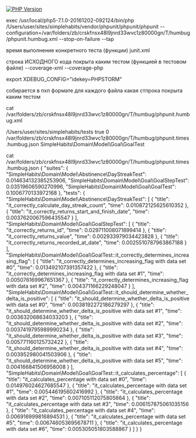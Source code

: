 [![PHP Version](https://img.shields.io/badge/php-7.0%2B-blue.svg)](https://packagist.org/packages/infection/infection)

exec /usr/local/php5-7.1.0-20161202-092124/bin/php /Users/user/sites/simplehabits/vendor/phpunit/phpunit/phpunit --configuration=/var/folders/zb/crskfnsx48l9jnrd33wvc1z80000gn/T/humbug/phpunit.humbug.xml --stop-on-failure --tap

время выполнение конкретного теста (функции) 
    junit.xml

строка ИСХОДНОГО кода покрыта каким тестом (функцией в тестовом файле)
    --coverage-xml 
    --coverage-php
    
    
    
    
export XDEBUG_CONFIG="idekey=PHPSTORM"

собирается в пхп формате для каждого файла какая стпрока покрыта каким тестом

cat /var/folders/zb/crskfnsx48l9jnrd33wvc1z80000gn/T/humbug/phpunit.humbug.xml

<?xml version="1.0" encoding="UTF-8"?>
<!-- https://phpunit.de/manual/current/en/appendixes.configuration.html -->
<phpunit xmlns:xsi="http://www.w3.org/2001/XMLSchema-instance" xsi:noNamespaceSchemaLocation="http://schema.phpunit.de/4.8/phpunit.xsd" backupGlobals="false" colors="true" bootstrap="/var/folders/zb/crskfnsx48l9jnrd33wvc1z80000gn/T/humbug.phpunit.bootstrap.php" cacheTokens="false">
  <php>
    <ini name="error_reporting" value="-1"/>
    <server name="KERNEL_DIR" value="app/"/>
  </php>
  <testsuites>
    <testsuite name="Project Test Suite">
      <directory>/Users/user/sites/simplehabits/tests</directory>
    </testsuite>
  </testsuites>
  <listeners>
    <listener class="\MyBuilder\PhpunitAccelerator\TestListener">
      <arguments>
        <boolean>true</boolean>
      </arguments>
    </listener>
    <listener class="\Humbug\Adapter\Phpunit\Listeners\TestSuiteFilterListener">
      <arguments>
        <integer>0</integer>
        <string>/var/folders/zb/crskfnsx48l9jnrd33wvc1z80000gn/T/humbug/phpunit.times.humbug.json</string>
        <string>SimpleHabits\Domain\Model\Goal\GoalTest</string>
      </arguments>
    </listener>
  </listeners>
</phpunit>

cat /var/folders/zb/crskfnsx48l9jnrd33wvc1z80000gn/T/humbug/phpunit.times.humbug.json
{
    "suites": {
        "SimpleHabits\\Domain\\Model\\Abstinence\\DayStreakTest": 0.014634132385253906,
        "SimpleHabits\\Domain\\Model\\Goal\\GoalStepTest": 0.03519606590270996,
        "SimpleHabits\\Domain\\Model\\Goal\\GoalTest": 0.1006770133972168
    },
    "tests": {
        "SimpleHabits\\Domain\\Model\\Abstinence\\DayStreakTest": [
            {
                "title": "it_correctly_calculate_day_streak_count",
                "time": 0.010872125625610352
            },
            {
                "title": "it_correctly_returns_start_and_finish_date",
                "time": 0.0037620067596435547
            }
        ],
        "SimpleHabits\\Domain\\Model\\Goal\\GoalStepTest": [
            {
                "title": "it_correctly_returns_id",
                "time": 0.029711008071899414
            },
            {
                "title": "it_correctly_returns_value",
                "time": 0.002933979034423828
            },
            {
                "title": "it_correctly_returns_recorded_at_date",
                "time": 0.0025510787963867188
            }
        ],
        "SimpleHabits\\Domain\\Model\\Goal\\GoalTest::it_correctly_determines_increasing_flag": [
            {
                "title": "it_correctly_determines_increasing_flag with data set #0",
                "time": 0.013492107391357422
            },
            {
                "title": "it_correctly_determines_increasing_flag with data set #1",
                "time": 0.005076169967651367
            },
            {
                "title": "it_correctly_determines_increasing_flag with data set #2",
                "time": 0.004371166229248047
            }
        ],
        "SimpleHabits\\Domain\\Model\\Goal\\GoalTest::it_should_determine_whether_delta_is_positive": [
            {
                "title": "it_should_determine_whether_delta_is_positive with data set #0",
                "time": 0.0038192272186279297
            },
            {
                "title": "it_should_determine_whether_delta_is_positive with data set #1",
                "time": 0.003632068634033203
            },
            {
                "title": "it_should_determine_whether_delta_is_positive with data set #2",
                "time": 0.0037419795989990234
            },
            {
                "title": "it_should_determine_whether_delta_is_positive with data set #3",
                "time": 0.005771160125732422
            },
            {
                "title": "it_should_determine_whether_delta_is_positive with data set #4",
                "time": 0.003952980041503906
            },
            {
                "title": "it_should_determine_whether_delta_is_positive with data set #5",
                "time": 0.004166841506958008
            }
        ],
        "SimpleHabits\\Domain\\Model\\Goal\\GoalTest::it_calculates_percentage": [
            {
                "title": "it_calculates_percentage with data set #0",
                "time": 0.014976024627685547
            },
            {
                "title": "it_calculates_percentage with data set #1",
                "time": 0.005446195602416992
            },
            {
                "title": "it_calculates_percentage with data set #2",
                "time": 0.007105112075805664
            },
            {
                "title": "it_calculates_percentage with data set #3",
                "time": 0.006157875061035156
            },
            {
                "title": "it_calculates_percentage with data set #4",
                "time": 0.006916999816894531
            },
            {
                "title": "it_calculates_percentage with data set #5",
                "time": 0.006746053695678711
            },
            {
                "title": "it_calculates_percentage with data set #6",
                "time": 0.005305051803588867
            }
        ]
    }
}